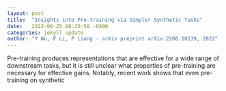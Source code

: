 ```yaml
---
layout: post
title:  "Insights into Pre-training via Simpler Synthetic Tasks"
date:   2022-06-25 08:25:58 -0400
categories: jekyll update
author: "Y Wu, F Li, P Liang - arXiv preprint arXiv:2206.10139, 2022"
---
```

Pre-training produces representations that are effective for a wide range of downstream tasks, but it is still unclear what properties of pre-training are necessary for effective gains. Notably, recent work shows that even pre-training on synthetic